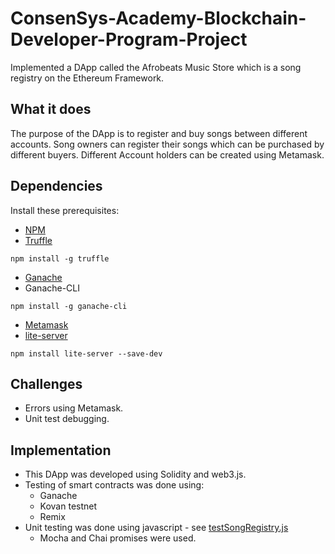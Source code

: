 # ConsenSys-Academy-Blockchain-Developer-Program-Project
Implemented a DApp called the Afrobeats Music Store which is a song registry on the Ethereum Framework. 

## What it does
The purpose of the DApp is to register and buy songs between different accounts. Song owners can register their songs which can be purchased by different buyers. Different Account holders can be created using Metamask.

## Dependencies 
Install these prerequisites:

* [NPM](https://nodejs.org/en/)
* [Truffle](https://github.com/trufflesuite/truffle)
```
npm install -g truffle
```
* [Ganache](https://www.trufflesuite.com/ganache)
* Ganache-CLI
```
npm install -g ganache-cli
```
* [Metamask](https://metamask.io)
* [lite-server](https://www.npmjs.com/package/lite-server)
```
npm install lite-server --save-dev
```

## Challenges

* Errors using Metamask.
* Unit test debugging.

## Implementation
* This DApp was developed using Solidity and web3.js.
* Testing of smart contracts was done using: 
  * Ganache
  * Kovan testnet
  * Remix
 * Unit testing was done using javascript - see [testSongRegistry.js](https://github.com/KalubaChikonde/ConsenSys-Academy-Blockchain-Developer-Program-Project/blob/master/test/testSongRegistry.js)
    * Mocha and Chai promises were used. 
